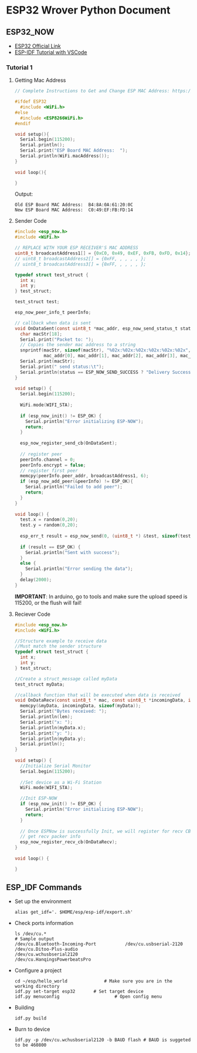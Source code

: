 # ESP32 Wrover Python Document

## ESP32_NOW

- [ESP32 Official Link](https://docs.espressif.com/projects/esp-idf/zh_CN/release-v5.0/esp32/get-started/linux-macos-setup.html#get-started-linux-macos-first-steps)
- [ESP-IDF Tutorial with VSCode](https://github.com/espressif/vscode-esp-idf-extension/blob/master/docs/tutorial/install.md)

### Tutorial 1

1. Getting Mac Address

   ```c
   // Complete Instructions to Get and Change ESP MAC Address: https://RandomNerdTutorials.com/get-change-esp32-esp8266-mac-address-arduino/
   
   #ifdef ESP32
     #include <WiFi.h>
   #else
     #include <ESP8266WiFi.h>
   #endif
   
   void setup(){
     Serial.begin(115200);
     Serial.println();
     Serial.print("ESP Board MAC Address:  ");
     Serial.println(WiFi.macAddress());
   }
    
   void loop(){
   
   }
   ```

   Output: 

   ```
   Old ESP Board MAC Address:  B4:8A:0A:61:20:0C
   New ESP Board MAC Address:  C0:49:EF:FB:FD:14
   ```

2. Sender Code

   ```c
   #include <esp_now.h>
   #include <WiFi.h>
   
   // REPLACE WITH YOUR ESP RECEIVER'S MAC ADDRESS
   uint8_t broadcastAddress1[] = {0xC0, 0x49, 0xEF, 0xFB, 0xFD, 0x14};
   // uint8_t broadcastAddress2[] = {0xFF, , , , , };
   // uint8_t broadcastAddress3[] = {0xFF, , , , , };
   
   typedef struct test_struct {
     int x;
     int y;
   } test_struct;
   
   test_struct test;
   
   esp_now_peer_info_t peerInfo;
   
   // callback when data is sent
   void OnDataSent(const uint8_t *mac_addr, esp_now_send_status_t status) {
     char macStr[18];
     Serial.print("Packet to: ");
     // Copies the sender mac address to a string
     snprintf(macStr, sizeof(macStr), "%02x:%02x:%02x:%02x:%02x:%02x",
              mac_addr[0], mac_addr[1], mac_addr[2], mac_addr[3], mac_addr[4], mac_addr[5]);
     Serial.print(macStr);
     Serial.print(" send status:\t");
     Serial.println(status == ESP_NOW_SEND_SUCCESS ? "Delivery Success" : "Delivery Fail");
   }
    
   void setup() {
     Serial.begin(115200);
    
     WiFi.mode(WIFI_STA);
    
     if (esp_now_init() != ESP_OK) {
       Serial.println("Error initializing ESP-NOW");
       return;
     }
     
     esp_now_register_send_cb(OnDataSent);
      
     // register peer
     peerInfo.channel = 0;  
     peerInfo.encrypt = false;
     // register first peer  
     memcpy(peerInfo.peer_addr, broadcastAddress1, 6);
     if (esp_now_add_peer(&peerInfo) != ESP_OK){
       Serial.println("Failed to add peer");
       return;
     }
   }
    
   void loop() {
     test.x = random(0,20);
     test.y = random(0,20);
    
     esp_err_t result = esp_now_send(0, (uint8_t *) &test, sizeof(test_struct));
      
     if (result == ESP_OK) {
       Serial.println("Sent with success");
     }
     else {
       Serial.println("Error sending the data");
     }
     delay(2000);
   }
   ```

   **IMPORTANT**: In arduino, go to tools and make sure the upload speed is 115200, or the flush will fail!

3. Reciever Code

   ```c
   #include <esp_now.h>
   #include <WiFi.h>
   
   //Structure example to receive data
   //Must match the sender structure
   typedef struct test_struct {
     int x;
     int y;
   } test_struct;
   
   //Create a struct_message called myData
   test_struct myData;
   
   //callback function that will be executed when data is received
   void OnDataRecv(const uint8_t * mac, const uint8_t *incomingData, int len) {
     memcpy(&myData, incomingData, sizeof(myData));
     Serial.print("Bytes received: ");
     Serial.println(len);
     Serial.print("x: ");
     Serial.println(myData.x);
     Serial.print("y: ");
     Serial.println(myData.y);
     Serial.println();
   }
    
   void setup() {
     //Initialize Serial Monitor
     Serial.begin(115200);
     
     //Set device as a Wi-Fi Station
     WiFi.mode(WIFI_STA);
   
     //Init ESP-NOW
     if (esp_now_init() != ESP_OK) {
       Serial.println("Error initializing ESP-NOW");
       return;
     }
     
     // Once ESPNow is successfully Init, we will register for recv CB to
     // get recv packer info
     esp_now_register_recv_cb(OnDataRecv);
   }
    
   void loop() {
   
   }
   ```

## ESP_IDF Commands

- Set up the environment

  ```shell
  alias get_idf='. $HOME/esp/esp-idf/export.sh'
  ```

- Check ports information

  ```shell
  ls /dev/cu.*
  # Sample output
  /dev/cu.Bluetooth-Incoming-Port			/dev/cu.usbserial-2120
  /dev/cu.Ditoo-Plus-audio						/dev/cu.wchusbserial2120
  /dev/cu.HanqingsPowerbeatsPro
  ```

- Configure a project

  ```shell
  cd ~/esp/hello_world				# Make sure you are in the working directory
  idf.py set-target esp32 		# Set target device
  idf.py menuconfig 					# Open config menu
  ```

- Building

  ```shell
  idf.py build
  ```

- Burn to device

  ```shell
  idf.py -p /dev/cu.wchusbserial2120 -b BAUD flash # BAUD is suggeted to be 460800
  ```
